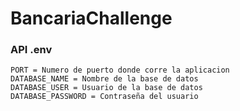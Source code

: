 # BancariaChallenge

### API .env

```
PORT = Numero de puerto donde corre la aplicacion
DATABASE_NAME = Nombre de la base de datos
DATABASE_USER = Usuario de la base de datos
DATABASE_PASSWORD = Contraseña del usuario
```
